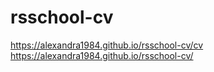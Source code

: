 # rsschool-cv
https://alexandra1984.github.io/rsschool-cv/cv
https://alexandra1984.github.io/rsschool-cv/